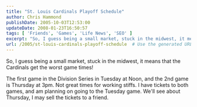 ```yaml
---
title: "St. Louis Cardinals Playoff Schedule"
author: Chris Hammond
publishDate: 2005-10-03T12:53:00
updateDate: 2008-01-23T16:50:57
tags: [ 'Friends', 'Games', 'Life News', 'SEO' ]
excerpt: "So, I guess being a small market, stuck in the midwest, it means that the Cardinals get the worst game times! The first game in the Division Series in Tuesday at Noon, and the 2nd game is Thursday at 3pm. Not great times for working stiffs. I have tickets to both games, and am planning on going to the Tuesday game. We'll see about Thursday, I may sell the tickets to a..."
url: /2005/st-louis-cardinals-playoff-schedule  # Use the generated URL with year
---
```

<P>So, I guess being a small market, stuck in the midwest, it means that the Cardinals get the worst game times!</P> <P>The first game in the Division Series in Tuesday at Noon, and the 2nd game is Thursday at 3pm. Not great times for working stiffs. I have tickets to both games, and am planning on going to the Tuesday game. We'll see about Thursday, I may sell the tickets to a friend.</P>
